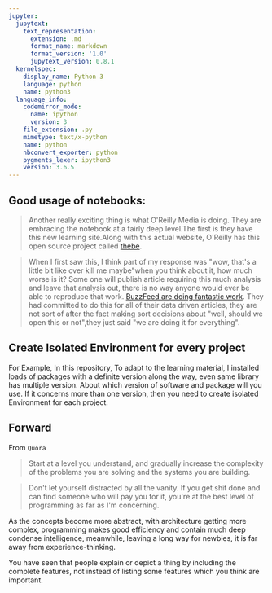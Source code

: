 ```yaml
---
jupyter:
  jupytext:
    text_representation:
      extension: .md
      format_name: markdown
      format_version: '1.0'
      jupytext_version: 0.8.1
  kernelspec:
    display_name: Python 3
    language: python
    name: python3
  language_info:
    codemirror_mode:
      name: ipython
      version: 3
    file_extension: .py
    mimetype: text/x-python
    name: python
    nbconvert_exporter: python
    pygments_lexer: ipython3
    version: 3.6.5
---
```

## Good usage of notebooks:

> Another really exciting thing is what O'Reilly Media is doing. They are embracing the notebook at a fairly deep level.The first is they have this new learning site.Along with this actual website, O'Reilly has this open source project called [thebe](https://github.com/oreillymedia/thebe).

> When I first saw this, I think part of my response was "wow, that's a little bit like over kill me maybe"when you think about it, how much worse is it? Some one will publish article requiring this much analysis and leave that analysis out, there is no way anyone would ever be able to reproduce that work. [BuzzFeed are doing fantastic work](https://github.com/BuzzFeedNews/everything#libraries-and-tools). They had committed to do this for all of their data driven articles, they are not sort of after the fact making sort decisions about "well, should we open this or not",they just said "we are doing it for everything".

## Create Isolated Environment for every project

For Example, In this repository, To adapt to the learning material, I installed loads of packages with a definite version along the way, even same library has multiple version. About which version of software and package will you use. If it concerns more than one version, then you need to create isolated Environment for each project.


## Forward

From `Quora`
> Start at a level you understand, and gradually increase the complexity of the problems you are solving and the systems you are building.

> Don't let yourself distracted by all the vanity. If you get shit done and can find someone who will pay you for it, you're at the best level of programming as far as I'm concerning.

As the concepts become more abstract, with architecture getting more complex, programming makes good efficiency and contain much deep condense intelligence, meanwhile, leaving a long way for newbies, it is far away from experience-thinking.


You have seen that people explain or depict a thing by including the complete features, not instead of listing some features which you think are important.  
